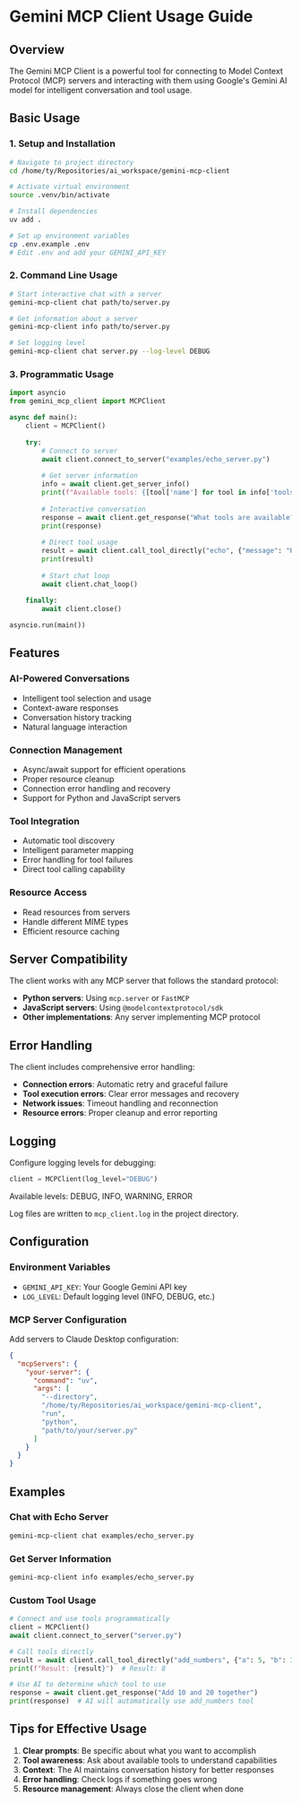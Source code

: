 # Gemini MCP Client Usage Guide

## Overview

The Gemini MCP Client is a powerful tool for connecting to Model Context Protocol (MCP) servers and interacting with them using Google's Gemini AI model for intelligent conversation and tool usage.

## Basic Usage

### 1. Setup and Installation

```bash
# Navigate to project directory
cd /home/ty/Repositories/ai_workspace/gemini-mcp-client

# Activate virtual environment
source .venv/bin/activate

# Install dependencies
uv add .

# Set up environment variables
cp .env.example .env
# Edit .env and add your GEMINI_API_KEY
```

### 2. Command Line Usage

```bash
# Start interactive chat with a server
gemini-mcp-client chat path/to/server.py

# Get information about a server
gemini-mcp-client info path/to/server.py

# Set logging level
gemini-mcp-client chat server.py --log-level DEBUG
```

### 3. Programmatic Usage

```python
import asyncio
from gemini_mcp_client import MCPClient

async def main():
    client = MCPClient()
    
    try:
        # Connect to server
        await client.connect_to_server("examples/echo_server.py")
        
        # Get server information
        info = await client.get_server_info()
        print(f"Available tools: {[tool['name'] for tool in info['tools']]}")
        
        # Interactive conversation
        response = await client.get_response("What tools are available?")
        print(response)
        
        # Direct tool usage
        result = await client.call_tool_directly("echo", {"message": "Hello!"})
        print(result)
        
        # Start chat loop
        await client.chat_loop()
        
    finally:
        await client.close()

asyncio.run(main())
```

## Features

### AI-Powered Conversations
- Intelligent tool selection and usage
- Context-aware responses
- Conversation history tracking
- Natural language interaction

### Connection Management
- Async/await support for efficient operations
- Proper resource cleanup
- Connection error handling and recovery
- Support for Python and JavaScript servers

### Tool Integration
- Automatic tool discovery
- Intelligent parameter mapping
- Error handling for tool failures
- Direct tool calling capability

### Resource Access
- Read resources from servers
- Handle different MIME types
- Efficient resource caching

## Server Compatibility

The client works with any MCP server that follows the standard protocol:

- **Python servers**: Using `mcp.server` or `FastMCP`
- **JavaScript servers**: Using `@modelcontextprotocol/sdk`
- **Other implementations**: Any server implementing MCP protocol

## Error Handling

The client includes comprehensive error handling:

- **Connection errors**: Automatic retry and graceful failure
- **Tool execution errors**: Clear error messages and recovery
- **Network issues**: Timeout handling and reconnection
- **Resource errors**: Proper cleanup and error reporting

## Logging

Configure logging levels for debugging:

```python
client = MCPClient(log_level="DEBUG")
```

Available levels: DEBUG, INFO, WARNING, ERROR

Log files are written to `mcp_client.log` in the project directory.

## Configuration

### Environment Variables

- `GEMINI_API_KEY`: Your Google Gemini API key
- `LOG_LEVEL`: Default logging level (INFO, DEBUG, etc.)

### MCP Server Configuration

Add servers to Claude Desktop configuration:

```json
{
  "mcpServers": {
    "your-server": {
      "command": "uv",
      "args": [
        "--directory",
        "/home/ty/Repositories/ai_workspace/gemini-mcp-client",
        "run",
        "python",
        "path/to/your/server.py"
      ]
    }
  }
}
```

## Examples

### Chat with Echo Server

```bash
gemini-mcp-client chat examples/echo_server.py
```

### Get Server Information

```bash
gemini-mcp-client info examples/echo_server.py
```

### Custom Tool Usage

```python
# Connect and use tools programmatically
client = MCPClient()
await client.connect_to_server("server.py")

# Call tools directly
result = await client.call_tool_directly("add_numbers", {"a": 5, "b": 3})
print(f"Result: {result}")  # Result: 8

# Use AI to determine which tool to use
response = await client.get_response("Add 10 and 20 together")
print(response)  # AI will automatically use add_numbers tool
```

## Tips for Effective Usage

1. **Clear prompts**: Be specific about what you want to accomplish
2. **Tool awareness**: Ask about available tools to understand capabilities
3. **Context**: The AI maintains conversation history for better responses
4. **Error handling**: Check logs if something goes wrong
5. **Resource management**: Always close the client when done
